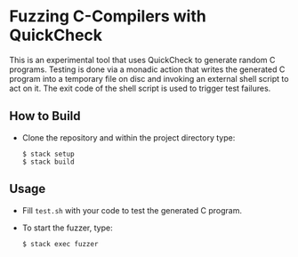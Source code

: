 # Fuzzing C-Compilers with QuickCheck

This is an experimental tool that uses QuickCheck to generate random C programs. Testing is done via a monadic action that writes the generated C program into a temporary file on disc and invoking an external shell script to act on it. The exit code of the shell script is used to trigger test failures.


## How to Build

- Clone the repository and within the project directory type:

      $ stack setup
      $ stack build

## Usage

- Fill `test.sh` with your code to test the generated C program.

- To start the fuzzer, type:

      $ stack exec fuzzer
